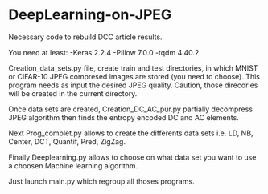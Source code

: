 # DeepLearning-on-JPEG
Necessary code to rebuild DCC article results.

You need at least:
-Keras 2.2.4
-Pillow 7.0.0
-tqdm 4.40.2

Creation_data_sets.py file, create train and test directories, in which MNIST or CIFAR-10 JPEG compresed images are stored (you need to choose). This program needs as input the desired JPEG quality. Caution, those direcories will be created in the current directory.

Once data sets are created, Creation_DC_AC_pur.py partially decompress JPEG algorithm then finds the entropy encoded DC and AC elements.

Next Prog_complet.py allows to create the differents data sets i.e. LD, NB, Center, DCT, Quantif, Pred, ZigZag.

Finally Deeplearning.py allows to choose on what data set you want to use a choosen Machine learning algorithm.

Just launch main.py which regroup all thoses programs.
